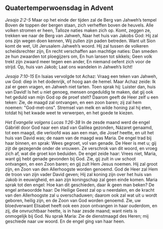 ## Quatertemperwoensdag in Advent

*Jesaja 2:2-5*
Maar op het einde der tijden zal de Berg van Jahweh’s tempel Boven de toppen der bergen staan, zich verheffen boven de heuvels. Alle volken stromen er heen, Talloze naties maken zich op. Komt, zeggen ze, trekken we naar de Berg van Jahweh, Naar het huis van Jakobs God: Hij zal ons zijn wegen doen kennen, Wij zullen zijn paden betreden. Want uit Sion komt de wet, Uit Jerusalem Jahweh’s woord. Hij zal tussen de volkeren scheidsrechter zijn, En recht verschaffen aan machtige naties: Dan smeden ze hun zwaarden tot ploegijzers om, En hun lansen tot sikkels; Geen volk trekt zijn zwaard meer tegen een ander, En niemand oefent zich voor de strijd. Op, huis van Jakob; Laat ons wandelen in Jahweh’s licht! 

*Jesaja 7:10-15*
En Isaias vervolgde tot Achaz: Vraag een teken van Jahweh, uw God: diep in het dodenrijk, of hoog aan de hemel. Maar Achaz zeide: Ik zal er geen vragen, en Jahweh niet tarten. Toen sprak hij: Luister dan, huis van David! Is het u niet genoeg, mensen ongeduldig te maken, dat gij ook het geduld van mijn God op de proef stelt? Daarom geeft de Heer zelf u een teken: Zie, de maagd zal ontvangen, en een zoon baren; zij zal hem noemen: "God-met-ons". Stremsel van melk en wilde honing zal hij eten, totdat hij het kwade weet te verwerpen, en het goede te kiezen. 

*Het Evangelie volgens Lucas 1:26-38*
In de zesde maand werd de engel Gábriël door God naar een stad van Galilea gezonden, Názaret genaamd, tot een maagd, die verloofd was aan een man, die Josef heette, en uit het huis van David was; de naam van de maagd was Maria. De engel trad bij haar binnen, en sprak: Wees gegroet, vol van genade. De Heer is met u; gij zijt de gezegende onder de vrouwen. Ze verschrok van dit woord, en vroeg zich af, wat die groet kon beduiden. De engel zeide haar: Vrees niet, Maria, want gij hebt genade gevonden bij God. Zie, gij zult in uw schoot ontvangen, en een Zoon baren; en gij zult Hem Jesus noemen. Hij zal groot zijn, en Zoon van den Allerhoogste worden genoemd. God de Heer zal Hem de troon van zijn vader David geven; Hij zal koning zijn over het huis van Jakob in eeuwigheid, en aan zijn koningschap zal geen einde komen. Maria sprak tot den engel: Hoe kan dit geschieden, daar ik geen man beken? De engel antwoordde haar: De Heilige Geest zal op u neerdalen, en de kracht van den Allerhoogste zal u overschaduwen; daarom ook zal wat uit u wordt geboren, heilig zijn, en de Zoon van God worden genoemd. Zie, uw bloedverwant Elisabet heeft ook een zoon ontvangen in haar ouderdom, en zij, die onvruchtbaar heette, is in haar zesde maand; want niets is onmogelijk bij God. Nu sprak Maria: Zie de dienstmaagd des Heren; mij geschiede naar uw woord. En de engel ging van haar heen. 

